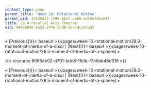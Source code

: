 ```yaml
---
content_type: page
parent_title: 'Week 10: Rotational Motion'
parent_uid: 146d8dd7-7c99-bbaf-ceb8-ed10af8bee47
title: 29.4 Parallel Axis Theorem
uid: 4949b040-1b53-2446-5ed8-2aa4dcae6a93
---
```


« [Previous]({{< baseurl >}}/pages/week-10-rotational-motion/29.3-moment-of-inertia-of-a-disc) | [Next]({{< baseurl >}}/pages/week-10-rotational-motion/29.5-moment-of-inertia-of-a-sphere) »

{{< resource 8065ab02-d701-bdc8-16db-f3c8ab46d316 >}}

« [Previous]({{< baseurl >}}/pages/week-10-rotational-motion/29.3-moment-of-inertia-of-a-disc) | [Next]({{< baseurl >}}/pages/week-10-rotational-motion/29.5-moment-of-inertia-of-a-sphere) »
